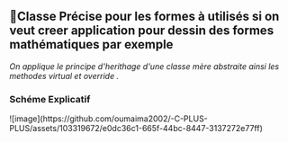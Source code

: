 <h2>📌Classe Précise pour les formes à utilisés si on veut creer application pour dessin des formes mathématiques par exemple</h2>
<i>
On applique le principe d'herithage d'une classe mère abstraite ainsi  les methodes virtual et override .
</i>

<h3>Schéme Explicatif</h3>
![image](https://github.com/oumaima2002/-C-PLUS-PLUS/assets/103319672/e0dc36c1-665f-44bc-8447-3137272e77ff)

